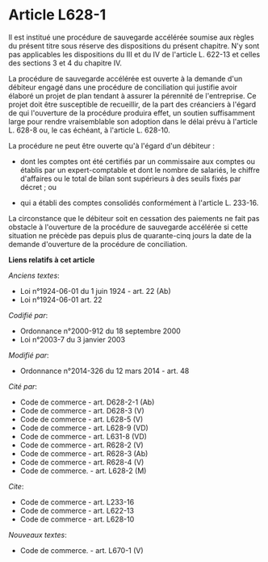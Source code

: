 # Article L628-1

Il est institué une procédure de sauvegarde accélérée soumise aux règles du présent titre sous réserve des dispositions du
présent chapitre. N'y sont pas applicables les dispositions du III et du IV de l'article L. 622-13 et celles des sections 3
et 4 du chapitre IV. 

La procédure de sauvegarde accélérée est ouverte à la demande d'un débiteur engagé dans une procédure de conciliation qui
justifie avoir élaboré un projet de plan tendant à assurer la pérennité de l'entreprise. Ce projet doit être susceptible de
recueillir, de la part des créanciers à l'égard de qui l'ouverture de la procédure produira effet, un soutien suffisamment
large pour rendre vraisemblable son adoption dans le délai prévu à l'article L. 628-8 ou, le cas échéant, à l'article L.
628-10. 

La procédure ne peut être ouverte qu'à l'égard d'un débiteur :

- dont les comptes ont été certifiés par un commissaire aux comptes ou établis par un expert-comptable et dont le nombre de
salariés, le chiffre d'affaires ou le total de bilan sont supérieurs à des seuils fixés par décret ; ou

- qui a établi des comptes consolidés conformément à l'article L. 233-16. 

La circonstance que le débiteur soit en cessation des paiements ne fait pas obstacle à l'ouverture de la procédure de
sauvegarde accélérée si cette situation ne précède pas depuis plus de quarante-cinq jours la date de la demande d'ouverture
de la procédure de conciliation.

**Liens relatifs à cet article**

_Anciens textes_:

  - Loi n°1924-06-01 du 1 juin 1924 - art. 22 (Ab)
  - Loi n°1924-06-01 art. 22

_Codifié par_:

  - Ordonnance n°2000-912 du 18 septembre 2000
  - Loi n°2003-7 du 3 janvier 2003

_Modifié par_:

  - Ordonnance n°2014-326 du 12 mars 2014 - art. 48

_Cité par_:

  - Code de commerce - art. D628-2-1 (Ab)
  - Code de commerce - art. D628-3 (V)
  - Code de commerce - art. L628-5 (V)
  - Code de commerce - art. L628-9 (VD)
  - Code de commerce - art. L631-8 (VD)
  - Code de commerce - art. R628-2 (V)
  - Code de commerce - art. R628-3 (Ab)
  - Code de commerce - art. R628-4 (V)
  - Code de commerce. - art. L628-2 (M)

_Cite_:

  - Code de commerce - art. L233-16
  - Code de commerce - art. L622-13
  - Code de commerce - art. L628-10

_Nouveaux textes_:

  - Code de commerce. - art. L670-1 (V)
